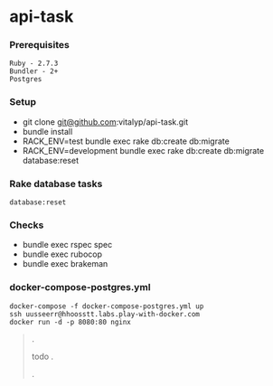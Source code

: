 api-task
========
### Prerequisites
    Ruby - 2.7.3
    Bundler - 2+
    Postgres

### Setup
- git clone git@github.com:vitalyp/api-task.git
- bundle install
- RACK_ENV=test bundle exec rake db:create db:migrate
- RACK_ENV=development bundle exec rake db:create db:migrate database:reset

### Rake database tasks

    database:reset

       
### Checks
- bundle exec rspec spec
- bundle exec rubocop
- bundle exec brakeman

### docker-compose-postgres.yml
    docker-compose -f docker-compose-postgres.yml up
    ssh uusseerr@hhoosstt.labs.play-with-docker.com
    docker run -d -p 8080:80 nginx
   
> .
>
>
>
> todo .
>
>
>
> .
  